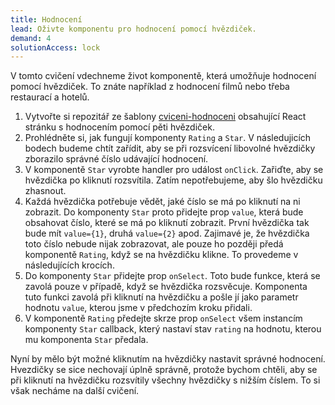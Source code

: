 ```yaml
---
title: Hodnocení
lead: Oživte komponentu pro hodnocení pomocí hvězdiček.
demand: 4
solutionAccess: lock
---
```


V tomto cvičení vdechneme život komponentě, která umožňuje hodnocení pomocí hvězdiček. To znáte například z hodnocení filmů nebo třeba restaurací a hotelů.

1. Vytvořte si repozitář ze šablony [cviceni-hodnoceni](https://github.com/Czechitas-podklady-WEB/cviceni-hodnoceni) obsahující React stránku s hodnocením pomocí pěti hvězdiček.
1. Prohlédněte si, jak fungují komponenty `Rating` a `Star`. V následujicích bodech budeme chtít zařídit, aby se při rozsvícení libovolné hvězdičky zborazilo správné číslo udávající hodnocení.
1. V komponentě `Star` vyrobte handler pro událost `onClick`. Zařiďte, aby se hvězdička po kliknutí rozsvítila. Zatím nepotřebujeme, aby šlo hvězdičku zhasnout.
1. Každá hvězdička potřebuje vědět, jaké číslo se má po kliknutí na ni zobrazit. Do komponenty `Star` proto přidejte prop `value`, která bude obsahovat číslo, které se má po kliknutí zobrazit. První hvězdička tak bude mít `value={1}`, druhá `value={2}` apod.  Zajimavé je, že hvězdička toto číslo nebude nijak zobrazovat, ale pouze ho později předá komponentě `Rating`, když se na hvězdičku klikne. To provedeme v následujících krocích. 
1. Do komponenty `Star` přidejte prop `onSelect`. Toto bude funkce, která se zavolá pouze v případě, když se hvězdička rozsvěcuje. Komponenta tuto funkci zavolá při kliknutí na hvězdičku a pošle jí jako parametr hodnotu `value`, kterou jsme v předchozím kroku přidali.
1. V komponentě `Rating` předejte skrze prop `onSelect` všem instancím komponenty `Star` callback, který nastaví stav `rating` na hodnotu, kterou mu komponenta `Star` předala.

Nyní by mělo být možné kliknutím na hvězdičky nastavit správné hodnocení. Hvezdičky se sice nechovají úplně správně, protože bychom chtěli, aby se při kliknutí na hvězdičku rozsvítily všechny hvězdičky s nižším číslem. To si však necháme na další cvičení. 
